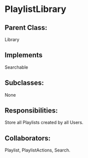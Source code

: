# PlaylistLibrary

## Parent Class:
Library

## Implements
Searchable

## Subclasses:
None

## Responsibilities:
Store all Playlists created by all Users.

## Collaborators:
Playlist, PlaylistActions, Search.